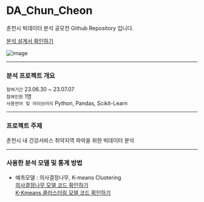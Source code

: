 # DA_Chun_Cheon
춘천시 빅데이터 분석 공모전 Github Repository 입니다.    

[분석 설계서 확인하기](https://drive.google.com/file/d/1bCvO8drS-xhjFevzeNpNy8rbm348VAJU/view?usp=sharing)

![image](https://github.com/ssook1222/DA_Chun_Cheon/assets/60427387/2bdcc853-7bed-4394-8f65-416f82793ece)


---
### 분석 프로젝트 개요

`참여기간` 23.06.30 ~ 23.07.07     
`참여인원` 1명     
`사용언어 및 라이브러리` Python, Pandas, Scikit-Learn     

---
### 프로젝트 주제  

춘천시 내 건강서비스 취약지역 파악을 위한 빅데이터 분석

---

### 사용한 분석 모델 및 통계 방법

- 예측모델 : 의사결정나무, K-means Clustering     
[의사결정나무 모델 코드 확인하기](https://github.com/ssook1222/DA_Chun_Cheon/blob/main/model/Decision_Tree.ipynb)        
[K-Kmeans 클러스터링 모델 코드 확인하기](https://github.com/ssook1222/DA_Chun_Cheon/blob/main/model/Clustering.ipynb)



